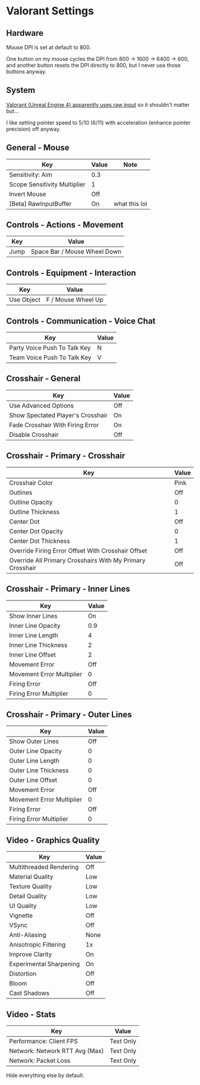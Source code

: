# Valorant Settings
## Hardware
Mouse DPI is set at default to 800.

One button on my mouse cycles the DPI from 800 -> 1600 -> 6400 -> 800,
and another button resets the DPI directly to 800,
but I never use those buttons anyway.

## System
[Valorant (Unreal Engine 4) apparently uses raw input](https://www.reddit.com/r/VALORANT/comments/ffit9j//fjz8tk9/)
so it shouldn't matter but...

I like setting pointer speed to 5/10 (6/11) with acceleration (enhance pointer precision) off anyway.

## General - Mouse
| Key                          | Value | Note          |
| ---------------------------- | ----- | ------------- |
| Sensitivity: Aim             | 0.3   |               |
| Scope Sensitivity Multiplier | 1     |               |
| Invert Mouse                 | Off   |               |
| [Beta] RawInputBuffer        | On    | what this lol |

## Controls - Actions - Movement
| Key  | Value                        |
| ---- | ---------------------------- |
| Jump | Space Bar / Mouse Wheel Down |

## Controls - Equipment - Interaction
| Key        | Value              |
| ---------- | ------------------ |
| Use Object | F / Mouse Wheel Up |

## Controls - Communication - Voice Chat
| Key                          | Value |
| ---------------------------- | ----- |
| Party Voice Push To Talk Key | N     |
| Team Voice Push To Talk Key  | V     |

## Crosshair - General
| Key                               | Value |
| --------------------------------- | ----- |
| Use Advanced Options              | Off   |
| Show Spectated Player's Crosshair | On    |
| Fade Crosshair With Firing Error  | On    |
| Disable Crosshair                 | Off   |

## Crosshair - Primary - Crosshair
| Key                                                       | Value |
| --------------------------------------------------------- | ----- |
| Crosshair Color                                           | Pink  |
| Outlines                                                  | Off   |
| Outline Opacity                                           | 0     |
| Outline Thickness                                         | 1     |
| Center Dot                                                | Off   |
| Center Dot Opacity                                        | 0     |
| Center Dot Thickness                                      | 1     |
| Override Firing Error Offset With Crosshair Offset        | Off   |
| Override All Primary Crosshairs With My Primary Crosshair | Off   |

## Crosshair - Primary - Inner Lines
| Key                       | Value |
| ------------------------- | ----- |
| Show Inner Lines          | On    |
| Inner Line Opacity        | 0.9   |
| Inner Line Length         | 4     |
| Inner Line Thickness      | 2     |
| Inner Line Offset         | 2     |
| Movement Error            | Off   |
| Movement Error Multiplier | 0     |
| Firing Error              | Off   |
| Firing Error Multiplier   | 0     |

## Crosshair - Primary - Outer Lines
| Key                       | Value |
| ------------------------- | ----- |
| Show Outer Lines          | Off   |
| Outer Line Opacity        | 0     |
| Outer Line Length         | 0     |
| Outer Line Thickness      | 0     |
| Outer Line Offset         | 0     |
| Movement Error            | Off   |
| Movement Error Multiplier | 0     |
| Firing Error              | Off   |
| Firing Error Multiplier   | 0     |

## Video - Graphics Quality
| Key                     | Value |
| ----------------------- | ----- |
| Multithreaded Rendering | Off   |
| Material Quality        | Low   |
| Texture Quality         | Low   |
| Detail Quality          | Low   |
| UI Quality              | Low   |
| Vignette                | Off   |
| VSync                   | Off   |
| Anti-Aliasing           | None  |
| Anisotropic Filtering   | 1x    |
| Improve Clarity         | On    |
| Experimental Sharpening | On    |
| Distortion              | Off   |
| Bloom                   | Off   |
| Cast Shadows            | Off   |

## Video - Stats
| Key                            | Value     |
| ------------------------------ | --------- |
| Performance: Client FPS        | Text Only |
| Network: Network RTT Avg (Max) | Text Only |
| Network: Packet Loss           | Text Only |

Hide everything else by default.
